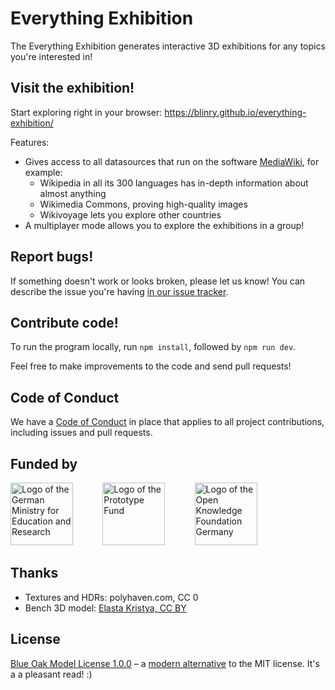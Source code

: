 # Everything Exhibition

The Everything Exhibition generates interactive 3D exhibitions for any topics you're interested in!

## Visit the exhibition!

Start exploring right in your browser: <https://blinry.github.io/everything-exhibition/>

Features:

-   Gives access to all datasources that run on the software [MediaWiki](https://www.mediawiki.org/wiki/MediaWiki), for example:
    -   Wikipedia in all its 300 languages has in-depth information about almost anything
    -   Wikimedia Commons, proving high-quality images
    -   Wikivoyage lets you explore other countries
-   A multiplayer mode allows you to explore the exhibitions in a group!

## Report bugs!

If something doesn't work or looks broken, please let us know! You can describe the issue you're having [in our issue tracker](https://github.com/blinry/everything-exhibition/issues).

## Contribute code!

To run the program locally, run `npm install`, followed by `npm run dev`.

Feel free to make improvements to the code and send pull requests!

## Code of Conduct

We have a [Code of Conduct](CODE_OF_CONDUCT.md) in place that applies to all project contributions, including issues and pull requests.

## Funded by

<a href="https://www.bmbf.de/en/"><img src="https://timelens.io/assets/images/bmbf.svg" alt="Logo of the German Ministry for Education and Research" height="100px"></a>&nbsp; &nbsp; &nbsp; &nbsp; &nbsp; &nbsp; <a href="https://prototypefund.de/en/"><img src="https://timelens.io/assets/images/prototypefund.svg" alt="Logo of the Prototype Fund" height="100px"></a>&nbsp; &nbsp; &nbsp; &nbsp; &nbsp; &nbsp; <a href="https://okfn.de/en/"><img src="https://timelens.io/assets/images/okfde.svg" alt="Logo of the Open Knowledge Foundation Germany" height="100px"></a>

## Thanks

-   Textures and HDRs: polyhaven.com, CC 0
-   Bench 3D model: [Elasta Kristya, CC BY](https://sketchfab.com/3d-models/modern-bench-1-caa4515e36444e4c8c100296463e83c1)

## License

[Blue Oak Model License 1.0.0](LICENSE.md) – a [modern alternative](https://writing.kemitchell.com/2019/03/09/Deprecation-Notice.html) to the MIT license. It's a a pleasant read! :)
